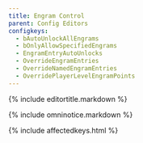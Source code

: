 ```yaml
---
title: Engram Control
parent: Config Editors
configkeys:
  - bAutoUnlockAllEngrams
  - bOnlyAllowSpecifiedEngrams
  - EngramEntryAutoUnlocks
  - OverrideEngramEntries
  - OverrideNamedEngramEntries
  - OverridePlayerLevelEngramPoints
---
```

{% include editortitle.markdown %}

{% include omninotice.markdown %}

{% include affectedkeys.html %}